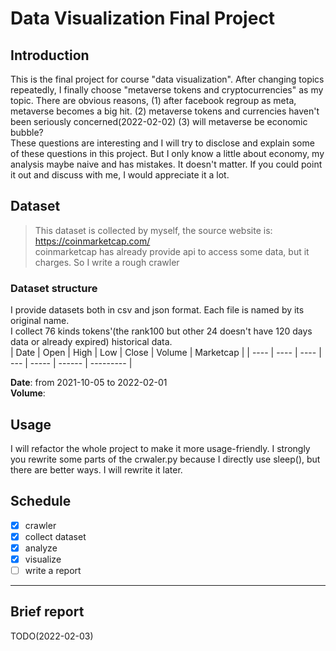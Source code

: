 # Data Visualization Final Project
## Introduction
This is the final project for course "data visualization". After changing topics repeatedly, I finally choose "metaverse tokens and cryptocurrencies" as my topic. There are obvious reasons, (1) after facebook regroup as meta, metaverse becomes a big hit. (2) metaverse tokens and currencies haven't been seriously 
concerned(2022-02-02) (3) will metaverse be economic bubble?  
These questions are interesting and I will try to disclose and explain some of these questions in this project. But I only know a little about economy, my analysis maybe naive and has mistakes. It doesn't matter. If you could point it out and discuss with me, I would appreciate it a lot.  
## Dataset
> This dataset is collected by myself, the source website is: https://coinmarketcap.com/  
> coinmarketcap has already provide api to access some data, but it charges. So I write a rough crawler
### Dataset structure
I provide datasets both in csv and json format. Each file is named by its original name.  
I collect 76 kinds tokens'(the rank100 but other 24 doesn't have 120 days data or already expired) historical data.  
| Date | Open | High | Low | Close | Volume | Marketcap |
| ---- | ---- | ---- | --- | ----- | ------ | --------- |

**Date**: from 2021-10-05 to 2022-02-01  
**Volume**: 

## Usage
I will refactor the whole project to make it more usage-friendly. I strongly you rewrite some parts of the crwaler.py because I directly use sleep(), but there are better ways. I will rewrite it later.

## Schedule
- [x] crawler
- [x] collect dataset
- [x] analyze
- [x] visualize
- [ ] write a report
---
## Brief report
TODO(2022-02-03)